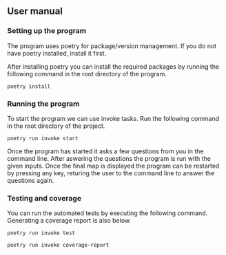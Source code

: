 ## User manual

### Setting up the program

The program uses poetry for package/version management. If you do not have poetry installed, install it first.

After installing poetry you can install the required packages by running the following command in the root directory of the program.

``poetry install``

### Running the program

To start the program we can use invoke tasks. Run the following command in the root directory of the project.

```poetry run invoke start```

Once the program has started it asks a few questions from you in the command line. After aswering the questions the program is run with the given inputs. Once the final map is displayed the program can be restarted by pressing any key, returing the user to the command line to answer the questions again.

### Testing and coverage

You can run the automated tests by executing the following command. Generating a coverage report is also below.

```poetry run invoke test```

``poetry run invoke coverage-report``